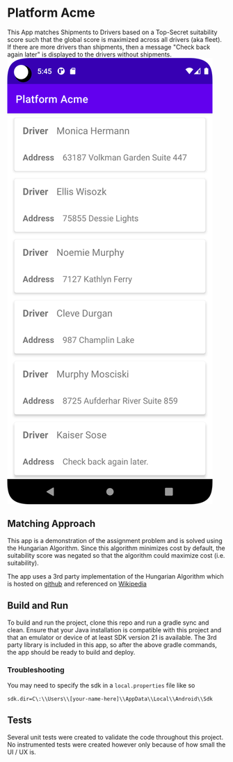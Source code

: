 # Platform Acme
This App matches Shipments to Drivers based on a Top-Secret suitability score such that the global
score is maximized across all drivers (aka fleet). If there are more drivers than shipments, then
a message "Check back again later" is displayed to the drivers without shipments.
![Demo of App](demo.png)

## Matching Approach
This app is a demonstration of the assignment problem and is solved using the Hungarian Algorithm.
Since this algorithm minimizes cost by default, the suitability score was negated so that the
algorithm could maximize cost (i.e. suitability).

The app uses a 3rd party implementation of the Hungarian Algorithm which is hosted on [github](https://github.com/KevinStern/software-and-algorithms/blob/master/src/main/java/blogspot/software_and_algorithms/stern_library/optimization/HungarianAlgorithm.java) 
and referenced on [Wikipedia](https://en.wikipedia.org/wiki/Hungarian_algorithm#Implementations) 

## Build and Run
To build and run the project, clone this repo and run a gradle sync and clean. Ensure that your Java installation
is compatible with this project and that an emulator or device of at least SDK version 21 is available.
The 3rd party library is included in this app, so after the above gradle commands, the app should be ready to
build and deploy.

### Troubleshooting
You may need to specify the sdk in a `local.properties` file like so
```
sdk.dir=C\:\\Users\\[your-name-here]\\AppData\\Local\\Android\\Sdk
```

## Tests
Several unit tests were created to validate the code throughout this project. No instrumented tests were created
however only because of how small the UI / UX is.